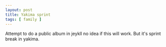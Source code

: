 ```yaml
---
layout: post
title: Yakima sprint
tags: [ family ]
---
```


Attempt to  do a public album in jeykll no idea if this will work. But it's sprint break in yakima.

<script src="https://cdn.jsdelivr.net/npm/publicalbum@latest/embed-ui.min.js" async></script>
<div class="pa-gallery-player-widget" style="width:100%; height:480px; display:none;"
  data-link="https://photos.app.goo.gl/BKhiAaagvcmTRZU5A"
  data-title="almost spring yakima"
  data-description="19 new items added to shared album">
  <object data="https://lh3.googleusercontent.com/kij2ZSqaGo-rGhQlQ-1rmgCHhF3moRV0VOlkm6njN18tqTSpm_iC3hrGqMqHRa3We_QrHFrV2TKwQzCN6eTeJZYrqvCKodFiPY7jeXtwZxvm_aa6wJU8JeEySSg1NQLfAgfkjhK9S5k=w1920-h1080"></object>
  <object data="https://lh3.googleusercontent.com/R8FeUKEzDhgb-RnmmS0tp_eWoefRMyG_X0Cmjp_Ru_F47x1-NsJai8DjcUUgBhnG9gTZGUy87hH5AQAVdb0UlaVkttgCGAVykNLhUjG2WwkmXzzXBoMWwBhqZIN32bW1xv9pcXaP_Z4=w1920-h1080"></object>
  <object data="https://lh3.googleusercontent.com/vdJdcWOS2eGWtr-oRq73dsCNTQDMSsXTXVeh59sp-X9h9yN5Jz7r_fp8I4bswYWgpEFThRHb_8_YN_uYFaEngOuFZO0tFBu3M7Ydc_xWxwXOVddSIT-jbgJ26oFT-VavMO8iRPv9Ug0=w1920-h1080"></object>
  <object data="https://lh3.googleusercontent.com/aRq0sxlD8S7gKvMqspALb4EdaTLVqmMH4MXnOORLB_VYbLYDHx8UTOZaEN_uXM7evX7U3bZGKOq9y12wXoUuoV6JCPZWw_-zp62cjXARo3xTeChbcwhuk7i6eTtyOCqeij4y4JkOcGM=w1920-h1080"></object>
  <object data="https://lh3.googleusercontent.com/K0SA-NBhlz7M3urFxocnMlDIq0er-PaSW_w3HF7WuMxvP9CNEvN3bdmUZNX--KwaB2EpHt428_CajZ1dV6fcNO6QsShjfK5FDxwlR8NCcb-QtINZoZafQFBx-JTSsCJhck_91Ul9Dw0=w1920-h1080"></object>
  <object data="https://lh3.googleusercontent.com/IeZe9jBHKj3b3a6RWqmx5qstK7u4E-6MC97-r6qvnpQWMu7N3eSkE6ZH4rmJoC9Rjcia6jk_igyKYDfyispe7wZP3pNbH0z7L2gl0OZd3-guII2cHdP2T2RGgtVZi7C3Fm02xRYxIlc=w1920-h1080"></object>
  <object data="https://lh3.googleusercontent.com/qKwCySrl4a9ECIebp9CUy6WqCbOVQ6Xou51j14TYaSjWUYMtTAZoEsWKrwJYwdcTZ0whEcGd-gJyYnHs3CqLob32WUAST-Sqk5ep1D6cSB4eKa_vPaiKCbi0KmWWC9E8jGCLoejN1EM=w1920-h1080"></object>
  <object data="https://lh3.googleusercontent.com/bNZAAnc6hNRwTUuR9SAmDwY3hbqLtyKMwRBtsyCR-u4yugrBbwkHPQuyS1JKRsKtaDb137ywWvRDXYTYTTb_uj4Q7hYwroX4z339cmD0ETWrWpHQ0IjKyWi78ks5Is8g2YNSyohVfKk=w1920-h1080"></object>
  <object data="https://lh3.googleusercontent.com/-arGjuPb2AfMenODewZ0lmYWeFqLgasCKwjOgvtbjs3WlZRqr5jHAd1etIrkjdgLzZPIBvCaQ0H5r9nbOse_ES6Xgk9wWitg8ESDbXuRWoXtNenwv70ullEJBhGiZjUEGLM5jf6_y0Q=w1920-h1080"></object>
  <object data="https://lh3.googleusercontent.com/M6Q7V4CUGkM4gjjgDeKs5yT4aLaQs-onxczmB6kF275vnug-4pvyr61ySviWm50juSUIBnS2_vDFda8ZYZLseteQb_95C0qWgwlEERFAwRklUPKyQSbucGPWj3LQm4uDwHUDT3Xmt8k=w1920-h1080"></object>
  <object data="https://lh3.googleusercontent.com/DuZbLz9jlLLC2QWY8ImX1A4EhmVDPGgN5XJnsm5QJ0VFvTf-wDnb5PEVqvQen_puv8dAlRGxiRQuDZ35I4Bir4lL-pquxxxbmbD_3S0MmlbaWh6Aen8VRiefh5wSdQ7bGGuRf4_4qO0=w1920-h1080"></object>
  <object data="https://lh3.googleusercontent.com/NHINpO7WsMko20p3j3KHRcPDFTYosejQIHNEm6jZFwhHXPJoZF2QwNGyg2fxFCbIT57Dp85xwC4IAZAt_RQc2bjwpuYuIsUrBuiZjqC1eRKrhm7er8F_Sf9kgFdhEU1YsfEVjMisvgE=w1920-h1080"></object>
  <object data="https://lh3.googleusercontent.com/v089MZ9JtAhu63t-hY4tZaXRVHrYaa3ZYYHSu85YQEGieg_VmZ06lIe7zuWCMcyWy1NtxgwP64tB_aQnGqLuZeAOZLDUljok3qsFVLLUTc-6LA52z-9SZuDVCFUYM9PvKcXgNA15qYM=w1920-h1080"></object>
  <object data="https://lh3.googleusercontent.com/QAcw-tDEPaykai8FvHLakBIaTDoZoFlJu5KFBgCkWX4yBSbJbjwkEM82YIL86RbV1vQzZODVP1FN5Y-DVvFBVsNRC8J4B-lY_xP0Hq6OgSdvOfuRV7I2zksF2Ayv6POQk6yyrmMcOrc=w1920-h1080"></object>
  <object data="https://lh3.googleusercontent.com/DUiufw7fIX2NYTjYrzdZGMrqtUQDoGCerFvPrHRQb6GH-w8o2MIvU8q85uyd3O41Hil0JI55K0Ctd724-Hx4D6kM5EplzqIYJrlQpcvem2Ydi_-_XnX_zXfuZYPF7QxzvzHOFyiclsw=w1920-h1080"></object>
  <object data="https://lh3.googleusercontent.com/n2feZgV9n7eoiwjJs9qldcoViL6Ml0U37dM2pZp2bOKyMBNSUJ2_i8JJOQjDdgVcPSrgeVg7p9QcCemx5PHvGkn8A1_l_SmbxGqu2ZD8_22jTb9CWjYvjvmXQU4GJmKEHaG9_Pg57Bs=w1920-h1080"></object>
  <object data="https://lh3.googleusercontent.com/FLCTD8AKcC52KvSRHnZ3pO8R5a4UWn2DJAIoLL5E5o64wmxtIJZ5YossxitgvdTq7fBgeJ2Qn0jHb8Ir53Upc5WLw94lyoCLvdcJ1QK5GZaxKY1bSfS_ZsoXLnVgcMSgj8ETlOWF69k=w1920-h1080"></object>
  <object data="https://lh3.googleusercontent.com/fJ2d_NN1I-wjQkf4HB4UEh34DTkUwL1ieCqacvcGz70idBdqohJCX5_IFKfk-vq6elSS1JzE7YP8BPxw4Pljftq8eWT18Sto2PoA1K97JPLMaeX1YSUCL40UxgVYso5IaDB3Gl3--nM=w1920-h1080"></object>
  <object data="https://lh3.googleusercontent.com/inAY6o1fx5nblLH_VXWDzeGXEvygBAW-EUau4MfP3zCbRxNAf_8BaWP-512yaTlKajlDG5464BglR65vjbp8h87Mws53mB0qjqZ9q4BqDDzA2LXmSyOjCX-2oXlXuJSP5zIM2-1pi1s=w1920-h1080"></object>
</div>
